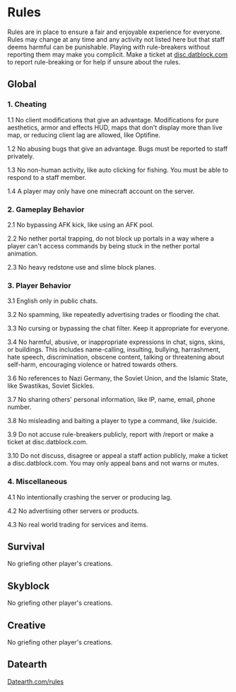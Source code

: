 # Rules

Rules are in place to ensure a fair and enjoyable experience for everyone. Rules may change at any time and any activity not listed here but that staff deems harmful can be punishable. Playing with rule-breakers without reporting them may make you complicit. Make a ticket at [disc.datblock.com](https://disc.datblock.com) to report rule-breaking or for help if unsure about the rules.

## Global

### 1. Cheating

1.1 No client modifications that give an advantage. Modifications for pure aesthetics, armor and effects HUD, maps that don't display more than live map, or reducing client lag are allowed, like Optifine.

1.2 No abusing bugs that give an advantage. Bugs must be reported to staff privately.

1.3 No non-human activity, like auto clicking for fishing. You must be able to respond to a staff member.

1.4 A player may only have one minecraft account on the server.

### 2. Gameplay Behavior

2.1 No bypassing AFK kick, like using an AFK pool.

2.2 No nether portal trapping, do not block up portals in a way where a player can't access commands by being stuck in the nether portal animation.

2.3 No heavy redstone use and slime block planes.

### 3. Player Behavior

3.1 English only in public chats.

3.2 No spamming, like repeatedly advertising trades or flooding the chat.

3.3 No cursing or bypassing the chat filter. Keep it appropriate for everyone.

3.4 No harmful, abusive, or inappropriate expressions in chat, signs, skins, or buildings. This includes name-calling, insulting, bullying, harrashment, hate speech, discrimination, obscene content, talking or threatening about self-harm, encouraging violence or hatred towards others.

3.6 No references to Nazi Germany, the Soviet Union, and the Islamic State, like Swastikas, Soviet Sickles.

3.7 No sharing others' personal information, like IP, name, email, phone number.

3.8 No misleading and baiting a player to type a command, like /suicide.

3.9 Do not accuse rule-breakers publicly, report with /report or make a ticket at disc.datblock.com.

3.10 Do not discuss, disagree or appeal a staff action publicly, make a ticket a disc.datblock.com. You may only appeal bans and not warns or mutes.

### 4. Miscellaneous

4.1 No intentionally crashing the server or producing lag.

4.2 No advertising other servers or products.

4.3 No real world trading for services and items.

## Survival

No griefing other player's creations.

## Skyblock

No griefing other player's creations.

## Creative

No griefing other player's creations.

## Datearth

[Datearth.com/rules](https://datearth.com/rules)
